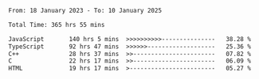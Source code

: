 <!-- ![GitHub metrics](https://metrics.lecoq.io/i-ice-bear) -->  

<!--START_SECTION:waka-->

```txt
From: 18 January 2023 - To: 10 January 2025

Total Time: 365 hrs 55 mins

JavaScript       140 hrs 5 mins  >>>>>>>>>>---------------   38.28 %
TypeScript       92 hrs 47 mins  >>>>>>-------------------   25.36 %
C++              28 hrs 37 mins  >>-----------------------   07.82 %
C                22 hrs 17 mins  >>-----------------------   06.09 %
HTML             19 hrs 17 mins  >------------------------   05.27 %
```

<!--END_SECTION:waka-->
###
